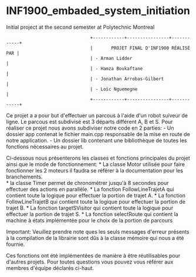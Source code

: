 # INF1900_embaded_system_initiation
Initial project at the second semester at Polytechnic Montreal

                                    +------------+----------------+------------+
                                    |       PROJET FINAL D'INF1900 RÉALISÉ PAR |
                                    | - Arman Lidder                           |
                                    | - Hamza Boukaftane                       |
                                    | - Jonathan Arrobas-Gilbert               |
                                    | - Loïc Nguemegne                         |
                                    +------------+----------------+------------+

Ce projet a a pour but d'effectuer un parcous à l'aide d'un robot suiveur de ligne.
Le parcous est subdivisé est 3 départs différent A, B et S.
Pour réaliser ce projet nous avons subdiviser notre code en 2 parties:
    - Un dossier app contenat le fichier main.cpp responsable de la mise en route de notre application.
    - Un dossier lib contenant une bibliothèque de toutes les fonctions nécessaires au projet.

Ci-dessous nous présenterons les classes et fonctions principales du projet ainsi que le mode de fonctionnement:
    * La classe Motor utilisée pour faire fonctionner les 2 moteurs il faudra se référer à la documentation
      pour les branchements.   
    * la classe Timer permet de chronométrer jusqu'à 8 secondes pour effectuer des actions en parallèle.
    * La fonction FollowLineTrajetA qui contient toute la logique pour effectuer la portion de trajet A.
    * La fonction FollowLineTrajetB qui contient toute la logique pour effectuer la portion de trajet B.
    * La fonction targetSVisitor qui contient toute la logique pour effectuer la portion de trajet S.
    * La fonction selectRoute qui contient la machine à états implémentée pour le choix de la portion de parcours 

Important: Veuillez prendre note ques les seuls messages d'erreur présents à la compilation de la librairie
sont dûs à la classe mémoire qui nous a été fournie. 

Ces fonctions ont été implémentées de manière à être réutilisables pour d'autres projets.
Pour toutes questions vous pouvez vous référer aux membres d'équipe déclarés ci-haut.

